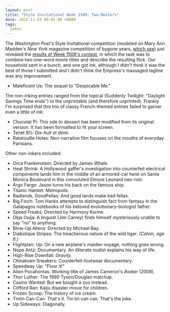 ```yaml
---
layout: post
title: "Style Invitational Week 1509: Two-Reelers"
date: 2022-11-03 00:01:00 +0000
tags:
  jokes
---
```


The _Washington Post_'s Style Invitational competition (modeled on Mary Ann Madden's _New York_
magazine competition of bygone years, [which see](https://amzn.to/3U2XmsZ)) just revealed the
[results of Week 1509's contest](https://www.washingtonpost.com/arts-entertainment/2022/11/03/style-invitational-1513-greeting-cards-movie-mashups/),
in which the task was to combine two one-word movie titles
and describe the resulting flick. Our household sent in a bunch, and one got ink, although I
didn't think it was the best of those I submitted _and_ I didn't think the Empress's
massaged tagline was any improvement.

* <span class="headline">Maleficent Us</span>: The sequel to "Despicable Me."

The non-inking entries ranged from the topical (<span class="headline">Suddenly Twilight</span>: "Daylight
Savings Time ends") to the unprintable (and therefore unprinted).
Frankly I'm surprised that this trio of classy French-themed entries failed to garner even a tittle of ink:

* <span class="headline">Chocolat Pi</span>: This ode to dessert has been modified from its original version. It has been formatted to fit your screen.
* <span class="headline">Tenet 8½</span>: _Dix-huit et demi._
* <span class="headline">Ratatouille Holes</span>: Non-narrative film focuses on the mouths of everyday Parisians.

Other non-inkers included:

* <span class="headline">Orca Frankenstein</span>: Directed by James Whale.
* <span class="headline">Heat Shrink</span>: A Hollywood gaffer's investigation into counterfeit electrical components lands him in the middle of an armored-car heist on Santa Monica Boulevard in this convoluted Elmore Leonard neo-noir.
* <span class="headline">Argo Fargo</span>: Jason turns his back on the famous ship.
* <span class="headline">Titanic Hamlet</span>: _Metropolis._
* <span class="headline">Badlands, GoodFellas</span>: And good lands make bad fellas.
* <span class="headline">Big Finch</span>: Tom Hanks attempts to distinguish fact from fantasy in the Galapagos notebooks of his beloved evolutionary-biologist father.
* <span class="headline">Speed Freaks</span>: Directed by Harmony Korine.
* <span class="headline">Okja Ouija</span>: A linguist (Jim Carrey) finds himself mysteriously unable to say "no" to anything.
* <span class="headline">Blow-Up Aliens</span>: Directed by Michael Bay.
* <span class="headline">Diabolique Stripes</span>: The treacherous nature of the wild tiger. <i>(Calvin, age 6.)</i>
* <span class="headline">Flightplan: Up</span>: On a new airplane's maiden voyage, nothing goes wrong.
* <span class="headline">Nope Antz</span>: Documentary. An illiterate nudist explains his way of life.
* <span class="headline">High-Rise Downfall</span>: _Gravity._
* <span class="headline">Chinatown Sneakers</span>: Counterfeit-footwear documentary.
* <span class="headline">Speedway Up</span>: "Floor it!"
* <span class="headline">Alien Pocahontas</span>: Working title of James Cameron's _Avatar_ (2009).
* <span class="headline">Thor Luther</span>: The 1990 Tyson/Douglas matchup.
* <span class="headline">Casino Wanted</span>: But we bought a zoo instead.
* <span class="headline">Clifford Ran</span>: Kaiju disaster movie for children.
* <span class="headline">Frozen Scoop</span>: The history of ice cream.
* <span class="headline">Tintin Can-Can</span>: That's it. Tin tin can can. That's the joke.
* <span class="headline">Up Sideways</span>: Diagonally.
